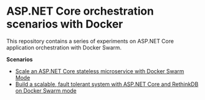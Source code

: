 # ASP.NET Core orchestration scenarios with Docker

This repository contains a series of experiments on ASP.NET Core application orchestration with Docker Swarm.

**Scenarios**
* [Scale an ASP.NET Core stateless microservice with Docker Swarm Mode](https://github.com/stefanprodan/aspnetcore-dockerswarm/wiki/Stateless-microservice-scaling)
* [Build a scalable, fault tolerant system with ASP.NET Core and RethinkDB on Docker Swarm mode](https://github.com/stefanprodan/aspnetcore-dockerswarm/wiki/ASP.NET-Core-RethinkDB)

